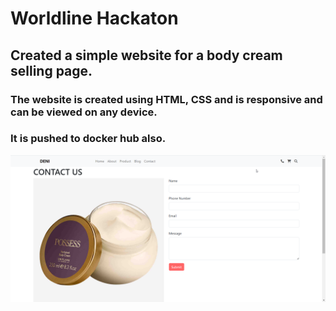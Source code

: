 # Worldline Hackaton
## Created a simple website for a body cream selling page.

### The website is created using HTML, CSS and is responsive and can be viewed on any device.
### It is pushed to docker hub also.
![page](page.png "Page")

